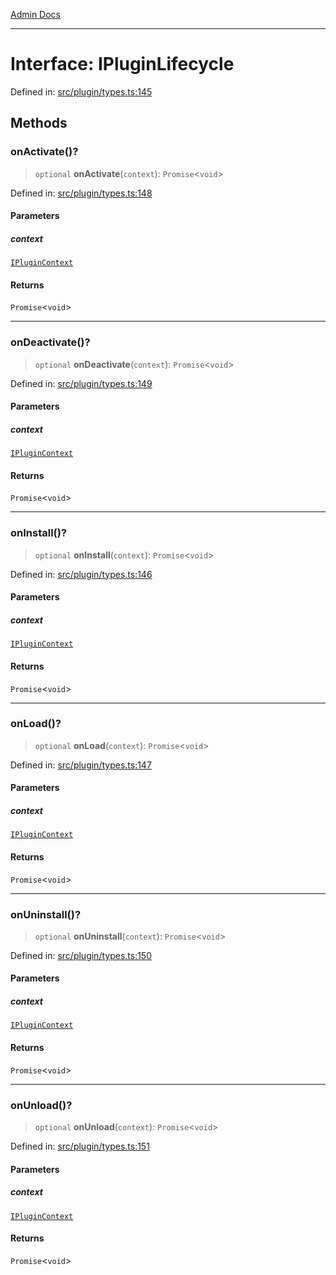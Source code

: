 [Admin Docs](/)

***

# Interface: IPluginLifecycle

Defined in: [src/plugin/types.ts:145](https://github.com/Sourya07/talawa-api/blob/aac5f782223414da32542752c1be099f0b872196/src/plugin/types.ts#L145)

## Methods

### onActivate()?

> `optional` **onActivate**(`context`): `Promise`\<`void`\>

Defined in: [src/plugin/types.ts:148](https://github.com/Sourya07/talawa-api/blob/aac5f782223414da32542752c1be099f0b872196/src/plugin/types.ts#L148)

#### Parameters

##### context

[`IPluginContext`](IPluginContext.md)

#### Returns

`Promise`\<`void`\>

***

### onDeactivate()?

> `optional` **onDeactivate**(`context`): `Promise`\<`void`\>

Defined in: [src/plugin/types.ts:149](https://github.com/Sourya07/talawa-api/blob/aac5f782223414da32542752c1be099f0b872196/src/plugin/types.ts#L149)

#### Parameters

##### context

[`IPluginContext`](IPluginContext.md)

#### Returns

`Promise`\<`void`\>

***

### onInstall()?

> `optional` **onInstall**(`context`): `Promise`\<`void`\>

Defined in: [src/plugin/types.ts:146](https://github.com/Sourya07/talawa-api/blob/aac5f782223414da32542752c1be099f0b872196/src/plugin/types.ts#L146)

#### Parameters

##### context

[`IPluginContext`](IPluginContext.md)

#### Returns

`Promise`\<`void`\>

***

### onLoad()?

> `optional` **onLoad**(`context`): `Promise`\<`void`\>

Defined in: [src/plugin/types.ts:147](https://github.com/Sourya07/talawa-api/blob/aac5f782223414da32542752c1be099f0b872196/src/plugin/types.ts#L147)

#### Parameters

##### context

[`IPluginContext`](IPluginContext.md)

#### Returns

`Promise`\<`void`\>

***

### onUninstall()?

> `optional` **onUninstall**(`context`): `Promise`\<`void`\>

Defined in: [src/plugin/types.ts:150](https://github.com/Sourya07/talawa-api/blob/aac5f782223414da32542752c1be099f0b872196/src/plugin/types.ts#L150)

#### Parameters

##### context

[`IPluginContext`](IPluginContext.md)

#### Returns

`Promise`\<`void`\>

***

### onUnload()?

> `optional` **onUnload**(`context`): `Promise`\<`void`\>

Defined in: [src/plugin/types.ts:151](https://github.com/Sourya07/talawa-api/blob/aac5f782223414da32542752c1be099f0b872196/src/plugin/types.ts#L151)

#### Parameters

##### context

[`IPluginContext`](IPluginContext.md)

#### Returns

`Promise`\<`void`\>
